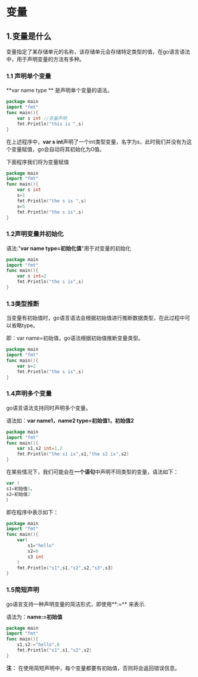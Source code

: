 # 变量

## 1.变量是什么

变量指定了某存储单元的名称，该存储单元会存储特定类型的值，在go语言语法中，用于声明变量的方法有多种。

### 1.1 声明单个变量

**var name type ** 是声明单个变量的语法。

```go
package main
import "fmt"
func main(){
    var s int //变量声明
    fmt.Println("this is ",s)
}
```

在上述程序中，**var s int**声明了一个int类型变量，名字为s，此时我们并没有为这个变量赋值，go会自动将其初始化为0值。

下面程序我们将为变量赋值

```go
package main
import "fmt"
func main(){
    var s int
    s=1
    fmt.Println("the s is ",s)
    s=5
    fmt.Println("the s is",s)
}
```

### 1.2声明变量并初始化

语法:"**var name type=初始化值**"用于对变量的初始化

```go
package main
import "fmt"
func main(){
    var s int=2
    fmt.Println("the s is",s)
}
```

### 1.3类型推断

当变量有初始值时，go语言语法会根据初始值进行推断数据类型，在此过程中可以省略type。

即：var name=初始值，go语法根据初始值推断变量类型。

```go
package main
import "fmt"
func main(){
	var s=2
	fmt.Println("the s is",s)
}
```

### 1.4声明多个变量

go语言语法支持同时声明多个变量。

语法如：**var name1，name2 type=初始值1，初始值2**

```go
package main
import "fmt"
func main(){
	var s1,s2 int=1,2
	fmt.Println("the s1 is",s1,"the s2 is",s2)
}
```

在某些情况下，我们可能会在**一个语句**中声明不同类型的变量，语法如下：

```go
var (
s1=初始值1，
s2=初始值2
）
```

即在程序中表示如下：

```go
package main
import "fmt"
func main(){
	var(
		s1="hello"
		s2=6
		s3 int
	)
	fmt.Println("s1",s1,"s2",s2,"s3",s3)
}
```

### 1.5简短声明

go语言支持一种声明变量的简洁形式，即使用**:=** 来表示.

语法为：**name:=初始值**

```go
package main
import "fmt"
func main(){
	s1,s2:="hello",6
	fmt.Println("s1",s1,"s2",s2)
}
```

**注：** 在使用简短声明中，每个变量都要有初始值，否则将会返回错误信息。